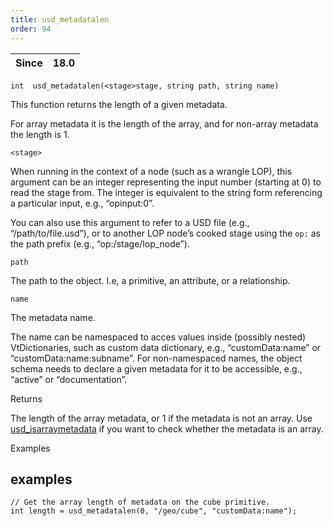 ```yaml
---
title: usd_metadatalen
order: 94
---
```

| Since | 18.0 |
| --- | --- |

`int  usd_metadatalen(<stage>stage, string path, string name)`

This function returns the length of a given metadata.

For array metadata it is the length of the array, and for non-array metadata the length is 1.

`<stage>`

When running in the context of a node (such as a wrangle LOP), this argument can be an integer representing the input number (starting at 0) to read the stage from. The integer is equivalent to the string form referencing a particular input, e.g., “opinput:0”.

You can also use this argument to refer to a USD file (e.g., “/path/to/file.usd”), or to another LOP node’s cooked stage using the `op:` as the path prefix (e.g., “op:/stage/lop_node”).

`path`

The path to the object. I.e, a primitive, an attribute, or a relationship.

`name`

The metadata name.

The name can be namespaced to acces values inside (possibly nested) VtDictionaries, such as custom data dictionary, e.g., “customData:name” or “customData:name:subname”. For non-namespaced names, the object schema needs to declare a given metadata for it to be accessible, e.g., “active” or “documentation”.

Returns

The length of the array metadata, or 1 if the metadata is not an array. Use [usd_isarraymetadata](usd_isarraymetadata.html "Checks if the given metadata is an array.") if you want to check whether the metadata is an array.

Examples

## examples

```vex
// Get the array length of metadata on the cube primitive.
int length = usd_metadatalen(0, "/geo/cube", "customData:name");

```
